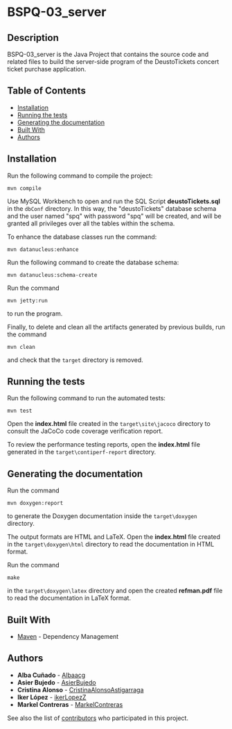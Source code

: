 # BSPQ-03_server

## Description

BSPQ-03_server is the Java Project that contains the source code and related files to build the server-side program of the DeustoTickets concert ticket purchase application.

## Table of Contents

- [Installation](#installation)
- [Running the tests](#running_the_tests)
- [Generating the documentation](#generating_the_documentation)
- [Built With](#built_with)
- [Authors](#authors)

## Installation

Run the following command to compile the project:

    mvn compile

Use MySQL Workbench to open and run the SQL Script **deustoTickets.sql** in the `dbConf` directory. In this way, the "deustoTickets" database schema and the user named "spq" with password "spq" will be created, and will be granted all privileges over all the tables within the schema.

To enhance the database classes run the command:

    mvn datanucleus:enhance

Run the following command to create the database schema:

    mvn datanucleus:schema-create

Run the command

    mvn jetty:run

to run the program. 

Finally, to delete and clean all the artifacts generated by previous builds, run the command

    mvn clean

and check that the `target` directory is removed.

## Running the tests

Run the following command to run the automated tests:

    mvn test

Open the **index.html** file created in the `target\site\jacoco` directory to consult the JaCoCo code coverage verification report.

To review the performance testing reports, open the **index.html** file generated in the `target\contiperf-report` directory.

## Generating the documentation

Run the command 

    mvn doxygen:report

to generate the Doxygen documentation inside the `target\doxygen` directory.

The output formats are HTML and LaTeX. Open the **index.html** file created in the `target\doxygen\html` directory to read the documentation in HTML format.

Run the command

    make

in the `target\doxygen\latex` directory and open the created **refman.pdf** file to read the documentation in LaTeX format.

## Built With

* [Maven](https://maven.apache.org/) - Dependency Management

## Authors

* **Alba Cuñado** - [Albaacg](https://github.com/Albaacg)
* **Asier Bujedo** - [AsierBujedo](https://github.com/AsierBujedo)
* **Cristina Alonso** - [CristinaAlonsoAstigarraga](https://github.com/CristinaAlonsoAstigarraga)
* **Iker López** - [ikerLopezZ](https://github.com/ikerLopezZ)
* **Markel Contreras** - [MarkelContreras](https://github.com/MarkelContreras)

See also the list of [contributors](https://github.com/ikerLopezZ/BSPQ-03_server/graphs/contributors) who participated in this project.